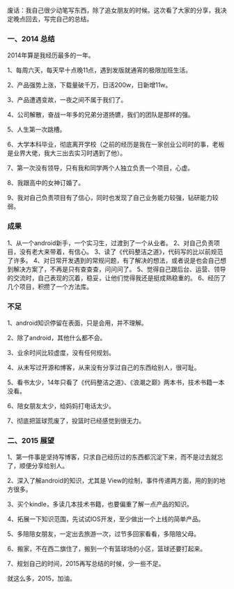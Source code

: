 废话：我自己很少动笔写东西，除了追女朋友的时候。这次看了大家的分享，我决定晚点回去，写完自己的总结。

### 一、2014 总结
2014年算是我经历最多的一年。

1、每周六天，每天早十点晚11点，遇到发版就通宵的极限加班生活。  

2、产品强势上涨，下载量破千万，日活200w，日新增11w。  

3、产品遭遇变故，一夜之间不属于我们了。  

4、公司解散，奋战一年多的兄弟分道扬镳，我们的团队是那样的强。  

5、人生第一次跳槽。  

6、大学本科毕业，彻底离开学校（之前的经历是我在一家创业公司时的事，老板是业界大佬，我大三出去实习时遇到了他）。  

7、第一次没有领导，只有我和同学两个人独立负责一个项目，心虚。  

8、我跟高中的女神订婚了。  

9、我对自己负责项目有了信心，同时也发现了自己业务能力较强，钻研能力较弱。  


### 成果
1、从一个android新手，一个实习生，过渡到了一个从业者。
2、对自己负责项目，没有老大来带着，有信心。
3、读了《代码整洁之道》，代码写的比以前规范了许多。
4、对日常开发遇到的常规问题，有了解决的想法，或者说是也会自己想到解决方案了，不再是只有查查查，问问问了。
5、觉得自己跟后台、运营、领导的交流时，自己表现的沉着，稳妥，让他们觉得我还是挺成熟稳重的。
6、经历了几个项目，积攒了一个方法库。

### 不足  

1、android知识停留在表面，只是会用，并不理解。  

2、除了android，其他什么都不会。  

3、业余时间比较虚度，没有任何规划。  

4、从未写过开源和博客，从来没有分享过自己的东西给别人，很可耻。  

5、看书太少，14年只看了《代码整洁之道》、《浪潮之巅》两本书，技术书籍一本没看。  

6、陪女朋友太少，给妈妈打电话太少。  

7、彻底把篮球荒废了，投篮时已经感觉到很无力。

### 二、2015 展望  

1、第一件事是坚持写博客，只求自己经历过的东西都沉淀下来，而不是过去就忘了，顺便分享给别人。  

2、深入了解android的知识，尤其是 View的绘制，事件传递两方面，用的到的地方很多。  

3、买个kindle，多读几本技术书籍，也要偏重了解一点产品的知识。  

4、拓展一下知识范围，先试试IOS开发，至少做出一个上线的简单产品。  

5、多陪陪女朋友，一定出去旅游一次，过节多回家看看，多陪陪父母。  

6、搬家，不在西二旗住了，搬到一个有篮球场的小区，篮球还要打起来。  

7、规划自己的时间，2015再写总结的时候，少一些不足。


就这么多，2015，加油。






